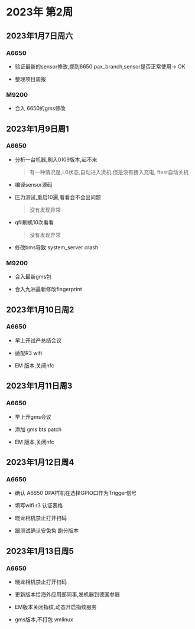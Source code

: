 # 2023年 第2周

## 2023年1月7日周六

### A6650

* 验证最新的sensor修改,挪到6650 pax_branch,sensor是否正常使用-> OK

* 整理项目周报

### M9200

* 合入 6650的gms修改

## 2023年1月9日周1

### A6650

* 分析一台机器,刷入0109版本,起不来

    > 有一种情况是,L0状态,自动进入煲机,但是没有接入充电, ftest自动关机

* 编译sensor源码

* 压力测试,重启10遍,看看会不会出问题

    > 没有发现异常

* qfil刷机10次看看

    > 没有发现异常

* 修改bms导致 system_server crash

### M9200

* 合入最新gms包

* 合入九洲最新修改fingerprint

## 2023年1月10日周2

### A6650

* 早上开试产总结会议

* 适配R3 wifi

* EM 版本,关闭nfc

## 2023年1月11日周3

### A6650

* 早上开gms会议

* 添加 gms bts patch

* EM 版本,关闭nfc

## 2023年1月12日周4

### A6650

* 确认 A6650 DPA样机在选择GPIO口作为Trigger信号

* 填写wifi r3 认证表格

* 晓龙相机禁止打开扫码

* 跟测试确认安兔兔 跑分版本

## 2023年1月13日周5

### A6650

* 晓龙相机禁止打开扫码

* 更新版本给海外应用部同事,发机器到德国参展

* EM版本关闭指纹,动态开启指纹服务

* gms版本,不打包 vmlinux